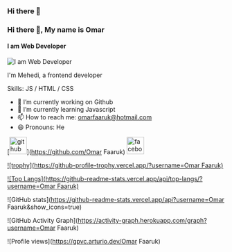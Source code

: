 ### Hi there 👋

### Hi there 👋, My name is Omar
#### I am Web Developer
![I am Web Developer](https://arturssmirnovs.github.io/github-profile-readme-generator/images/banner.png)

I'm Mehedi, a frontend developer

Skills:  JS / HTML / CSS

- 🔭 I’m currently working on Github 
- 🌱 I’m currently learning Javascript 
- 📫 How to reach me: omarfaaruk@hotmail.com 
- 😄 Pronouns: He 


[<img src='https://cdn.jsdelivr.net/npm/simple-icons@3.0.1/icons/github.svg' alt='github' height='40'>](https://github.com/Omar Faaruk)  [<img src='https://cdn.jsdelivr.net/npm/simple-icons@3.0.1/icons/facebook.svg' alt='facebook' height='40'>](https://www.facebook.com/https://m.facebook.com/)  

[![trophy](https://github-profile-trophy.vercel.app/?username=Omar Faaruk)](https://github.com/ryo-ma/github-profile-trophy)

[![Top Langs](https://github-readme-stats.vercel.app/api/top-langs/?username=Omar Faaruk)](https://github.com/anuraghazra/github-readme-stats)

![GitHub stats](https://github-readme-stats.vercel.app/api?username=Omar Faaruk&show_icons=true)  

![GitHub Activity Graph](https://activity-graph.herokuapp.com/graph?username=Omar Faaruk)  

![Profile views](https://gpvc.arturio.dev/Omar Faaruk)  
